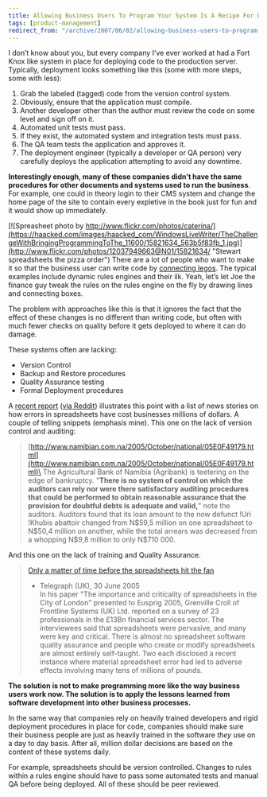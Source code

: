 ```yaml
---
title: Allowing Business Users To Program Your System Is A Recipe For Disaster
tags: [product-management]
redirect_from: "/archive/2007/06/02/allowing-business-users-to-program-your-system-is-a-recipe.aspx/"
---
```


I don’t know about you, but every company I’ve ever worked at had a Fort
Knox like system in place for deploying code to the production server.
Typically, deployment looks something like this (some with more steps,
some with less):

1.  Grab the labeled (tagged) code from the version control system.
2.  Obviously, ensure that the application must compile.
3.  Another developer other than the author must review the code on some
    level and sign off on it.
4.  Automated unit tests must pass.
5.  If they exist, the automated system and integration tests must pass.
6.  The QA team tests the application and approves it.
7.  The deployment engineer (typically a developer or QA person) very
    carefully deploys the application attempting to avoid any downtime.

**Interestingly enough, many of these companies didn’t have the same
procedures for other documents and systems used to run the business**.
For example, one could in theory login to their CMS system and change
the home page of the site to contain every expletive in the book just
for fun and it would show up immediately.

[![Spreasheet photo by
http://www.flickr.com/photos/caterina/](https://haacked.com/images/haacked_com/WindowsLiveWriter/TheChallengeWithBringingProgrammingToThe_11600/15821634_563b5f83fb_1.jpg)](http://www.flickr.com/photos/12037949663@N01/15821634/ "Stewart spreadsheets the pizza order")
There are a lot of people who want to make it so that the business user
can write code by [connecting
legos](http://secretgeek.net/lego_software.asp "Can Software Be Like Building Legos").
The typical examples include dynamic rules engines and their ilk. Yeah,
let’s let Joe the finance guy tweak the rules on the rules engine on the
fly by drawing lines and connecting boxes.

The problem with approaches like this is that it ignores the fact that
the effect of these changes is no different than writing code, but often
with much fewer checks on quality before it gets deployed to where it
can do damage.

These systems often are lacking:

-   Version Control
-   Backup and Restore procedures
-   Quality Assurance testing
-   Formal Deployment procedures

A [recent
report](http://eusprig.org/stories.htm "Spreadsheet Mistakes News Stories")
([via
Reddit](http://programming.reddit.com/info/1vopw/comments/ "Reddit Link to story"))
illustrates this point with a list of news stories on how errors in
spreadsheets have cost businesses millions of dollars. A couple of
telling snippets (emphasis mine). This one on the lack of version
control and auditing:

> [http://www.namibian.com.na/2005/October/national/05E0F49179.html](http://www.namibian.com.na/2005/October/national/05E0F49179.html)\
> The Agricultural Bank of Namibia (Agribank) is teetering on the edge
> of bankruptcy. "**There is no system of control on which the auditors
> can rely nor were there satisfactory auditing procedures that could be
> performed to obtain reasonable assurance that the provision for
> doubtful debts is adequate and valid,**" note the auditors. Auditors
> found that its loan amount to the now defunct !Uri !Khubis abattoir
> changed from N\$59,5 million on one spreadsheet to N\$50,4 million on
> another, while the total arrears was decreased from a whopping N\$9,8
> million to only N\$710 000.

And this one on the lack of training and Quality Assurance.

> [Only a matter of time before the spreadsheets hit the
> fan](%20www.telegraph.co.uk/money/main.jhtml?xml=/money/2005/06/30/ccspread30.xml&menuId=242&sSheet=/money/2005/06/30/ixcoms.html "Only a matter of time before the spreadsheets hit the fan")
> - Telegraph (UK), 30 June 2005\
> In his paper "The importance and criticality of spreadsheets in the
> City of London" presented to Eusprig 2005, Grenville Croll of
> Frontline Systems (UK) Ltd. reported on a survey of 23 professionals
> in the £13Bn financial services sector. The interviewees said that
> spreadsheets were pervasive, and many were key and critical. There is
> almost no spreadsheet software quality assurance and people who create
> or modify spreadsheets are almost entirely self-taught. Two each
> disclosed a recent instance where material spreadsheet error had led
> to adverse effects involving many tens of millions of pounds.

**The solution is not to make programming more like the way business
users work now. The solution is to apply the lessons learned from
software development into other business processes.**

In the same way that companies rely on heavily trained developers and
rigid deployment procedures in place for code, companies should make
sure their business people are just as heavily trained in the software
*they* use on a day to day basis. After all, million dollar decisions
are based on the content of these systems daily.

For example, spreadsheets should be version controlled. Changes to rules
within a rules engine should have to pass some automated tests and
manual QA before being deployed. All of these should be peer reviewed.

